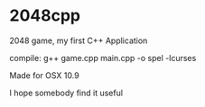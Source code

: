 2048cpp
=======

2048 game, my first C++ Application

compile: g++ game.cpp main.cpp -o spel -lcurses

Made for OSX 10.9

I hope somebody find it useful
